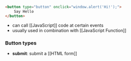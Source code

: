 ```html
<button type="button" onclick="window.alert('Hi!');">
	Say Hello
</button>
```

- can call [[JavaScript]] code at certain events
- usually used in combination with [[JavaScript Function]] 

### Button types
- **submit**: submit a [[HTML form]]